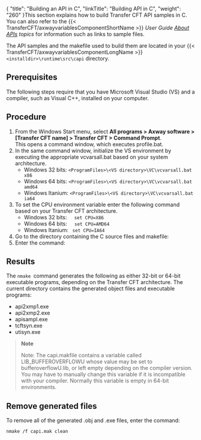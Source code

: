 {
    "title": "Building  an API in C",
    "linkTitle": "Building API in C",
    "weight": "260"
}This section explains how to build Transfer CFT API samples in C. You can also refer to the {{< TransferCFT/axwayvariablesComponentShortName  >}} *User Guide [About APIs](../../../../about_this_document_zos/using_apis) topics* for information such as links to sample files.

The API samples and the makefile used to build them are located in your {{< TransferCFT/axwayvariablesComponentLongName  >}} `<installdir>\runtime\src\capi` directory.

Prerequisites
-------------

The following steps require that you have Microsoft Visual Studio (VS) and a compiler, such as Visual C++, installed on your computer.

Procedure
---------

1. From the Windows Start menu, select **All programs &gt; Axway software &gt; [Transfer CFT name] &gt; Transfer CFT &gt; Command Prompt**.  
    This opens a command window, which executes profile.bat.
1. In the same command window, initialize the VS environment by executing the appropriate vcvarsall.bat based on your system architecture.
    -   Windows 32 bits: `<ProgramFiles>\<VS directory>\VC\vcvarsall.bat x86`
    -   Windows 64 bits: `<ProgramFiles>\<VS directory>\VC\vcvarsall.bat amd64`
    -   Windows Itanium: `<ProgramFiles>\<VS directory>\VC\vcvarsall.bat ia64`
1. To set the CPU environment variable enter the following command based on your Transfer CFT architecture.
    -   Windows 32 bits:     `set CPU=X86`
    -   Windows 64 bits:     `set CPU=AMD64`
    -   Windows Itanium: ` set CPU=IA64`
1. Go to the directory containing the C source files and makefile:
1. Enter the command:

Results
-------

The `nmake `command generates the following as either 32-bit or 64-bit executable programs, depending on the Transfer CFT architecture. The current directory contains the generated object files and executable programs:

- api2xmp1.exe
- api2xmp2.exe
- apisampl.exe
- tcftsyn.exe
- utisyn.exe

> **Note**
>
> Note: The capi.makfile contains a variable called LIB_BUFFEROVERFLOWU whose value may be set to bufferoverflowU.lib, or left empty depending on the compiler version. You may have to manually change this variable if it is incompatible with your compiler. Normally this variable is empty in 64-bit environments.

Remove generated files
----------------------

To remove all of the generated .obj and .exe files, enter the command:

```
nmake /f capi.mak clean
```
